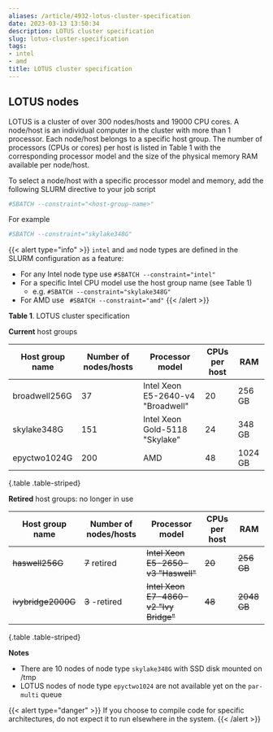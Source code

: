 ```yaml
---
aliases: /article/4932-lotus-cluster-specification
date: 2023-03-13 13:50:34
description: LOTUS cluster specification
slug: lotus-cluster-specification
tags:
- intel
- amd
title: LOTUS cluster specification
---
```


## LOTUS nodes

LOTUS is a cluster of over 300 nodes/hosts and 19000 CPU cores. A node/host is
an individual computer in the cluster with more than 1 processor. Each
node/host belongs to a specific host group. The number of processors (CPUs or
cores) per host is listed in Table 1 with the corresponding processor model
and the size of the physical memory RAM available per node/host.

To select a node/host with a specific processor model and memory, add the
following SLURM directive to your job script 

```bash
#SBATCH --constraint="<host-group-name>"
```

For example 

```bash
#SBATCH --constraint="skylake348G"
```

{{< alert type="info" >}}
`intel` and `amd` node types are defined in the SLURM configuration as a feature:

  * For any Intel node type use `#SBATCH --constraint="intel"`
  * For a specific Intel CPU model use the host group name (see Table 1)
    * e.g. `#SBATCH --constraint="skylake348G"`
  * For AMD use ` #SBATCH --constraint="amd"`
{{< /alert >}}


**Table 1**. LOTUS cluster specification

**Current** host groups

Host group name |  Number of nodes/hosts  |  Processor model |  CPUs per host |  RAM 
---|---|---|---|---  
broadwell256G  |  37  |  Intel Xeon E5-2640-v4 "Broadwell"  |  20  |  256 GB  
skylake348G  |  151  |  Intel Xeon Gold-5118 "Skylake"  |  24  |  348 GB  
epyctwo1024G  | 200  |  AMD  |  48  |  1024 GB | 
{.table .table-striped}

**Retired** host groups: no longer in use

Host group name |  Number of nodes/hosts |  Processor model |  CPUs per host |  RAM  
---|---|---|---|---  
~~haswell256G~~ |  ~~7~~ retired |  ~~Intel Xeon E5-2650-v3 "Haswell"~~  |  ~~20~~  | ~~256 GB~~
~~ivybridge2000G~~  |  ~~3~~  -retired |  ~~Intel Xeon E7-4860-v2 "Ivy Bridge"~~  |  ~~48~~  | ~~2048 GB~~
{.table .table-striped}

**Notes**

  * There are 10 nodes of node type `skylake348G` with SSD disk mounted on /tmp 
  * LOTUS nodes of node type `epyctwo1024` are not available yet on the `par-multi` queue

{{< alert type="danger" >}}
If you choose to compile code for specific architectures, do not expect it to run elsewhere in the system.
{{< /alert >}}
